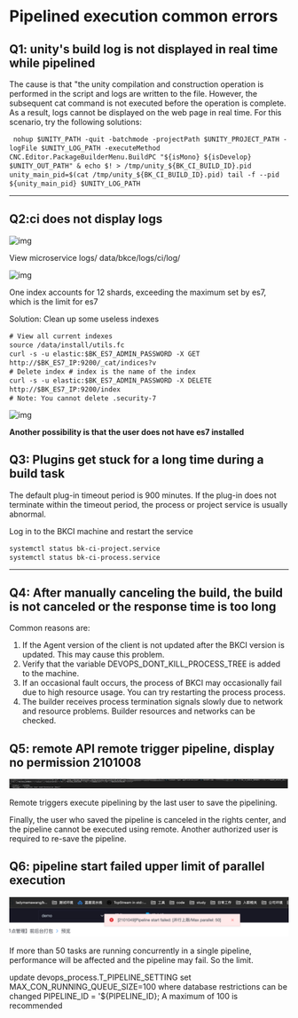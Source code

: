 # Pipelined execution common errors

## Q1: unity's build log is not displayed in real time while pipelined

The cause is that "the unity compilation and construction operation is performed in the script and logs are written to the file. However, the subsequent cat command is not executed before the operation is complete. As a result, logs cannot be displayed on the web page in real time. For this scenario, try the following solutions:

```
 nohup $UNITY_PATH -quit -batchmode -projectPath $UNITY_PROJECT_PATH -logFile $UNITY_LOG_PATH -executeMethod CNC.Editor.PackageBuilderMenu.BuildPC "${isMono} ${isDevelop} $UNITY_OUT_PATH" & echo $! > /tmp/unity_${BK_CI_BUILD_ID}.pid unity_main_pid=$(cat /tmp/unity_${BK_CI_BUILD_ID}.pid) tail -f --pid ${unity_main_pid} $UNITY_LOG_PATH
```

------

## Q2:ci does not display logs

![img](../../../.gitbook/assets/image-20220301101202-xwkmo.png)

View microservice logs/ data/bkce/logs/ci/log/

![img](../../../.gitbook/assets/image-20220301101202-bduGg.png)

One index accounts for 12 shards, exceeding the maximum set by es7, which is the limit for es7

Solution: Clean up some useless indexes

```
# View all current indexes
source /data/install/utils.fc
curl -s -u elastic:$BK_ES7_ADMIN_PASSWORD -X GET http://$BK_ES7_IP:9200/_cat/indices?v
# Delete index # index is the name of the index
curl -s -u elastic:$BK_ES7_ADMIN_PASSWORD -X DELETE http://$BK_ES7_IP:9200/index
# Note: You cannot delete .security-7
```

![img](./../../../.gitbook/assets/image-20220301101202-RWPNo.png)

**Another possibility is that the user does not have es7 installed**

## Q3: Plugins get stuck for a long time during a build task

The default plug-in timeout period is 900 minutes. If the plug-in does not terminate within the timeout period, the process or project service is usually abnormal.

Log in to the BKCI machine and restart the service

```
systemctl status bk-ci-project.service
systemctl status bk-ci-process.service
```

------

## Q4: After manually canceling the build, the build is not canceled or the response time is too long

Common reasons are:

1. If the Agent version of the client is not updated after the BKCI version is updated. This may cause this problem.
2. Verify that the variable DEVOPS_DONT_KILL_PROCESS_TREE is added to the machine.
3. If an occasional fault occurs, the process of BKCI may occasionally fail due to high resource usage. You can try restarting the process process.
4. The builder receives process termination signals slowly due to network and resource problems. Builder resources and networks can be checked.

## Q5: remote API remote trigger pipeline, display no permission 2101008

![img](./../../../.gitbook/assets/remote_error.png)

Remote triggers execute pipelining by the last user to save the pipelining.

Finally, the user who saved the pipeline is canceled in the rights center, and the pipeline cannot be executed using remote. Another authorized user is required to re-save the pipeline.

## Q6: pipeline start failed upper limit of parallel execution

![img](./../../../.gitbook/assets/max_parallel_view.png)

If more than 50 tasks are running concurrently in a single pipeline, performance will be affected and the pipeline may fail. So the limit.

update devops_process.T_PIPELINE_SETTING set MAX_CON_RUNNING_QUEUE_SIZE=100 where database restrictions can be changed PIPELINE_ID = '${PIPELINE_ID}; A maximum of 100 is recommended
